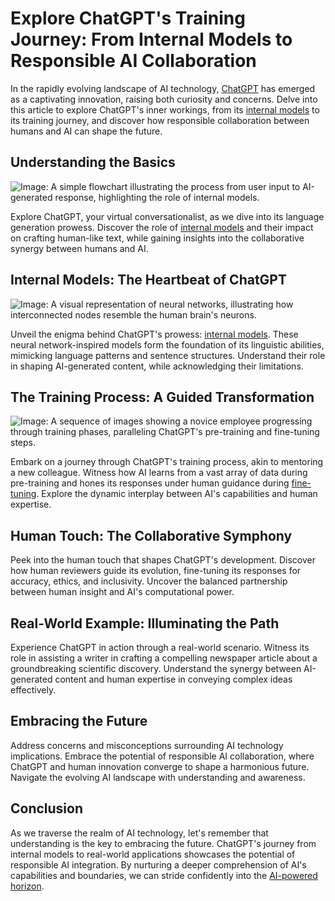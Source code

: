 # Explore ChatGPT's Training Journey: From Internal Models to Responsible AI Collaboration

In the rapidly evolving landscape of AI technology, [ChatGPT](https://www.openai.com/chatgpt) has emerged as a captivating innovation, raising both curiosity and concerns. Delve into this article to explore ChatGPT's inner workings, from its [internal models](https://www.openai.com/chatgpt) to its training journey, and discover how responsible collaboration between humans and AI can shape the future.

## Understanding the Basics

![Image: A simple flowchart illustrating the process from user input to AI-generated response, highlighting the role of internal models.](image_link_1)

Explore ChatGPT, your virtual conversationalist, as we dive into its language generation prowess. Discover the role of [internal models](https://www.openai.com/chatgpt) and their impact on crafting human-like text, while gaining insights into the collaborative synergy between humans and AI.

## Internal Models: The Heartbeat of ChatGPT

![Image: A visual representation of neural networks, illustrating how interconnected nodes resemble the human brain's neurons.](image_link_2)

Unveil the enigma behind ChatGPT's prowess: [internal models](https://www.openai.com/chatgpt). These neural network-inspired models form the foundation of its linguistic abilities, mimicking language patterns and sentence structures. Understand their role in shaping AI-generated content, while acknowledging their limitations.

## The Training Process: A Guided Transformation

![Image: A sequence of images showing a novice employee progressing through training phases, paralleling ChatGPT's pre-training and fine-tuning steps.](image_link_3)

Embark on a journey through ChatGPT's training process, akin to mentoring a new colleague. Witness how AI learns from a vast array of data during pre-training and hones its responses under human guidance during [fine-tuning](https://www.openai.com/chatgpt). Explore the dynamic interplay between AI's capabilities and human expertise.

## Human Touch: The Collaborative Symphony

Peek into the human touch that shapes ChatGPT's development. Discover how human reviewers guide its evolution, fine-tuning its responses for accuracy, ethics, and inclusivity. Uncover the balanced partnership between human insight and AI's computational power.

## Real-World Example: Illuminating the Path

Experience ChatGPT in action through a real-world scenario. Witness its role in assisting a writer in crafting a compelling newspaper article about a groundbreaking scientific discovery. Understand the synergy between AI-generated content and human expertise in conveying complex ideas effectively.

## Embracing the Future

Address concerns and misconceptions surrounding AI technology implications. Embrace the potential of responsible AI collaboration, where ChatGPT and human innovation converge to shape a harmonious future. Navigate the evolving AI landscape with understanding and awareness.

## Conclusion

As we traverse the realm of AI technology, let's remember that understanding is the key to embracing the future. ChatGPT's journey from internal models to real-world applications showcases the potential of responsible AI integration. By nurturing a deeper comprehension of AI's capabilities and boundaries, we can stride confidently into the [AI-powered horizon](https://www.openai.com).
